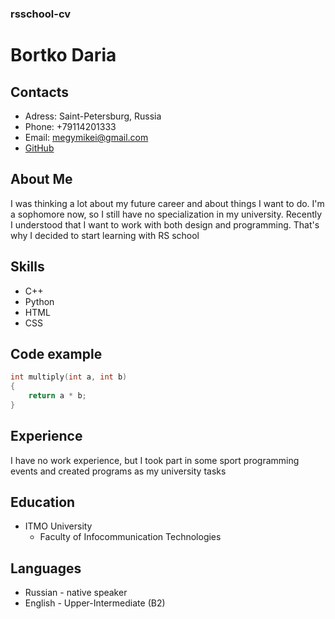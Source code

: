 ### rsschool-cv

# Bortko Daria

## Contacts

* Adress: Saint-Petersburg, Russia
* Phone: +79114201333
* Email: megymikei@gmail.com
* [GitHub](https://github.com/BortkoD)

## About Me

I was thinking a lot about my future career and about things I want to do. I'm a sophomore now, so I still have no specialization in my university. Recently I understood that I want to work with both design and programming. That's why I decided to start learning with RS school

## Skills

* C++
* Python
* HTML
* CSS

## Code example

```C++
int multiply(int a, int b)
{
    return a * b;
}
```

## Experience

I have no work experience, but I took part in some sport programming events and created programs as my university tasks

## Education

* ITMO University
    * Faculty of Infocommunication Technologies

## Languages

* Russian - native speaker
* English - Upper-Intermediate (B2)